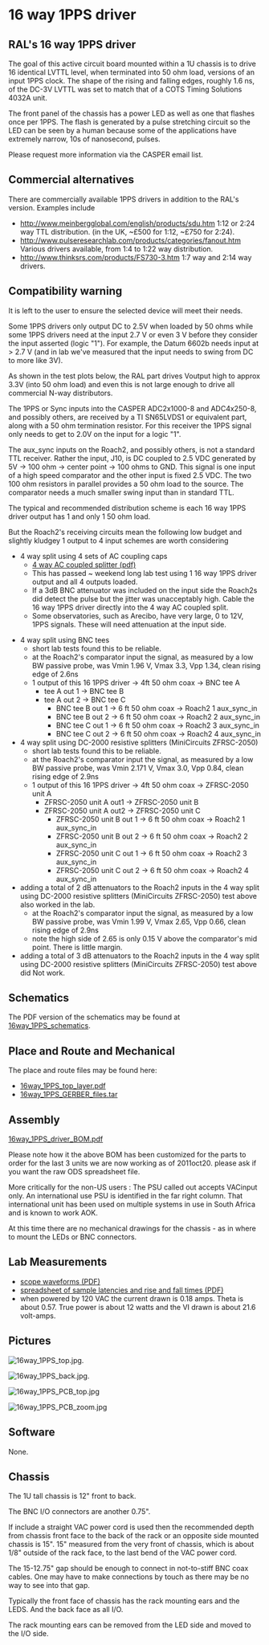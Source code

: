 # 16 way 1PPS driver

## RAL's 16 way 1PPS driver

The goal of this active circuit board mounted within a 1U chassis is to
drive 16 identical LVTTL level, when terminated into 50 ohm load,
versions of an input 1PPS clock. The shape of the rising and falling
edges, roughly 1.6 ns, of the DC-3V LVTTL was set to match that of a
COTS Timing Solutions 4032A unit.

The front panel of the chassis has a power LED as well as one that
flashes once per 1PPS. The flash is generated by a pulse stretching
circuit so the LED can be seen by a human because some of the
applications have extremely narrow, 10s of nanosecond, pulses.

Please request more information via the CASPER email list.

## Commercial alternatives

There are commercially available 1PPS drivers in addition to the RAL's
version. Examples include

  - <http://www.meinbergglobal.com/english/products/sdu.htm> 1:12 or
    2:24 way TTL distribution. (in the UK, \~£500 for 1:12, \~£750 for
    2:24).
  - <http://www.pulseresearchlab.com/products/categories/fanout.htm>
    Various drivers available, from 1:4 to 1:22 way distribution.
  - <http://www.thinksrs.com/products/FS730-3.htm> 1:7 way and 2:14 way
    drivers.

## Compatibility warning

It is left to the user to ensure the selected device will meet their
needs.

Some 1PPS drivers only output DC to 2.5V when loaded by 50 ohms while
some 1PPS drivers need at the input 2.7 V or even 3 V before they
consider the input asserted (logic "1"). For example, the Datum 6602b
needs input at \> 2.7 V (and in lab we've measured that the input needs
to swing from DC to more like 3V).

As shown in the test plots below, the RAL part drives Voutput high to
approx 3.3V (into 50 ohm load) and even this is not large enough to
drive all commercial N-way distributors.

The 1PPS or Sync inputs into the CASPER ADC2x1000-8 and ADC4x250-8, and
possibly others, are received by a TI SN65LVDS1 or equivalent part,
along with a 50 ohm termination resistor. For this receiver the 1PPS
signal only needs to get to 2.0V on the input for a logic "1".

The aux\_sync inputs on the Roach2, and possibly others, is not a
standard TTL receiver. Rather the input, J10, is DC coupled to 2.5 VDC
generated by 5V -\> 100 ohm -\> center point -\> 100 ohms to GND. This
signal is one input of a high speed comparator and the other input is
fixed 2.5 VDC. The two 100 ohm resistors in parallel provides a 50 ohm
load to the source. The comparator needs a much smaller swing input than
in standard TTL.

The typical and recommended distribution scheme is each 16 way 1PPS
driver output has 1 and only 1 50 ohm load.

But the Roach2's receiving circuits mean the following low budget and
slightly kludgey 1 output to 4 input schemes are worth considering

  - 4 way split using 4 sets of AC coupling caps
      - [4 way AC coupled splitter (pdf)](documentation/1PPS_4way_passive_split.pdf)
      - This has passed \~ weekend long lab test using 1 16 way 1PPS
        driver output and all 4 outputs loaded.
      - If a 3dB BNC attenuator was included on the input side the
        Roach2s did detect the pulse but the jitter was unacceptably
        high. Cable the 16 way 1PPS driver directly into the 4 way AC
        coupled split.
      - Some observatories, such as Arecibo, have very large, 0 to 12V,
        1PPS signals. These will need attenuation at the input side.

<!-- end list -->

  - 4 way split using BNC tees
      - short lab tests found this to be reliable.
      - at the Roach2's comparator input the signal, as measured by a
        low BW passive probe, was Vmin 1.96 V, Vmax 3.3, Vpp 1.34, clean
        rising edge of 2.6ns
      - 1 output of this 16 1PPS driver -\> 4ft 50 ohm coax -\> BNC tee
        A
          - tee A out 1 -\> BNC tee B
          - tee A out 2 -\> BNC tee C
              - BNC tee B out 1 -\> 6 ft 50 ohm coax -\> Roach2 1
                aux\_sync\_in
              - BNC tee B out 2 -\> 6 ft 50 ohm coax -\> Roach2 2
                aux\_sync\_in
              - BNC tee C out 1 -\> 6 ft 50 ohm coax -\> Roach2 3
                aux\_sync\_in
              - BNC tee C out 2 -\> 6 ft 50 ohm coax -\> Roach2 4
                aux\_sync\_in
  - 4 way split using DC-2000 resistive splitters (MiniCircuits
    ZFRSC-2050)
      - short lab tests found this to be reliable.
      - at the Roach2's comparator input the signal, as measured by a
        low BW passive probe, was Vmin 2.171 V, Vmax 3.0, Vpp 0.84,
        clean rising edge of 2.9ns
      - 1 output of this 16 1PPS driver -\> 4ft 50 ohm coax -\>
        ZFRSC-2050 unit A
          - ZFRSC-2050 unit A out1 -\> ZFRSC-2050 unit B
          - ZFRSC-2050 unit A out2 -\> ZFRSC-2050 unit C
              - ZFRSC-2050 unit B out 1 -\> 6 ft 50 ohm coax -\> Roach2
                1 aux\_sync\_in
              - ZFRSC-2050 unit B out 2 -\> 6 ft 50 ohm coax -\> Roach2
                2 aux\_sync\_in
              - ZFRSC-2050 unit C out 1 -\> 6 ft 50 ohm coax -\> Roach2
                3 aux\_sync\_in
              - ZFRSC-2050 unit C out 2 -\> 6 ft 50 ohm coax -\> Roach2
                4 aux\_sync\_in
  - adding a total of 2 dB attenuators to the Roach2 inputs in the 4 way
    split using DC-2000 resistive splitters (MiniCircuits ZFRSC-2050)
    test above also worked in the lab.
      - at the Roach2's comparator input the signal, as measured by a
        low BW passive probe, was Vmin 1.99 V, Vmax 2.65, Vpp 0.66,
        clean rising edge of 2.9ns
      - note the high side of 2.65 is only 0.15 V above the comparator's
        mid point. There is little margin.
  - adding a total of 3 dB attenuators to the Roach2 inputs in the 4 way
    split using DC-2000 resistive splitters (MiniCircuits ZFRSC-2050)
    test above did Not work.

## Schematics

The PDF version of the schematics may be found at
[16way\_1PPS\_schematics](schematics/RAL_16way_1PP_schematics.pdf).

## Place and Route and Mechanical

The place and route files may be found here:

  - [16way\_1PPS\_top\_layer.pdf](place_and_route/16way_1PPS_top_layer.pdf)
  - [16way\_1PPS\_GERBER\_files.tar](place_and_route/16way_1PPS_GERBERs.tar)

## Assembly

[16way\_1PPS\_driver\_BOM.pdf](assembly/16way_1PPS_driver_BOM.pdf)

Please note how it the above BOM has been customized for the parts to
order for the last 3 units we are now working as of 2011oct20. please
ask if you want the raw ODS spreadsheet file.

More critically for the non-US users : The PSU called out accepts
VACinput only. An international use PSU is identified in the far right
column. That international unit has been used on multiple systems in use
in South Africa and is known to work AOK.

At this time there are no mechanical drawings for the chassis - as in
where to mount the LEDs or BNC connectors.

## Lab Measurements

  - [scope waveforms (PDF)](lab_measurements/16way_1PPS_measurements.pdf)
  - [spreadsheet of sample latencies and rise and fall times (PDF)](lab_measurements/16way_1PPS_measurements_2.pdf)
  - when powered by 120 VAC the current drawn is 0.18 amps. Theta is
    about 0.57. True power is about 12 watts and the VI drawn is about
    21.6
volt-amps.

## Pictures

![16way\_1PPS\_top.jpg](photos/16way_1PPS_top.jpg).

![16way\_1PPS\_back.jpg](photos/16way_1PPS_back.jpg).

![16way\_1PPS\_PCB\_top.jpg](photos/16way_1PPS_PCB_top.jpg)

![16way\_1PPS\_PCB\_zoom.jpg](photos/16way_1PPS_PCB_zoomB.jpg)

## Software

None.

## Chassis

The 1U tall chassis is 12" front to back.

The BNC I/O connectors are another 0.75".

If include a straight VAC power cord is used then the recommended depth
from chassis front face to the back of the rack or an opposite side
mounted chassis is 15". 15" measured from the very front of chassis,
which is about 1/8" outside of the rack face, to the last bend of the
VAC power cord.

The 15-12.75" gap should be enough to connect in not-to-stiff BNC coax
cables. One may have to make connections by touch as there may be no way
to see into that gap.

Typically the front face of chassis has the rack mounting ears and the
LEDS. And the back face as all I/O.

The rack mounting ears can be removed from the LED side and moved to the
I/O side.
